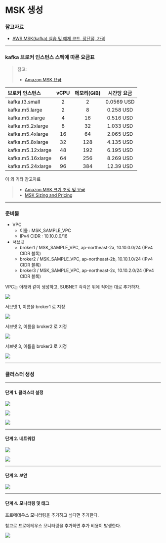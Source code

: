# MSK 생성

### 참고자료

- [AWS MSK(kafka) 실습 및 예제 코드, 장단점, 가격](https://blog.voidmainvoid.net/299)



---

### kafka 브로커 인스턴스 스펙에 따른 요금표

> 참고: 
>
> - [Amazon MSK 요금](https://aws.amazon.com/ko/msk/pricing/)



| 브로커 인스턴스   | vCPU | 메모리(GiB) | 시간당 요금 |
| :---------------- | :--: | :---------: | :---------: |
| kafka.t3.small    |  2   |      2      | 0.0569 USD  |
| kafka.m5.large    |  2   |      8      |  0.258 USD  |
| kafka.m5.xlarge   |  4   |     16      |  0.516 USD  |
| kafka.m5.2xlarge  |  8   |     32      |  1.033 USD  |
| kafka.m5.4xlarge  |  16  |     64      |  2.065 USD  |
| kafka.m5.8xlarge  |  32  |     128     |  4.135 USD  |
| kafka.m5.12xlarge |  48  |     192     |  6.195 USD  |
| kafka.m5.16xlarge |  64  |     256     |  8.269 USD  |
| kafka.m5.24xlarge |  96  |     384     |  12.39 USD  |

이 외 기타 참고자료

> -  [Amazon MSK 크기 조정 및 요금](https://docs.aws.amazon.com/console/msk/instancetype-best-practices)
> - [MSK Sizing and Pricing](https://view.officeapps.live.com/op/view.aspx?src=https%3A%2F%2Fdy7oqpxkwhskb.cloudfront.net%2FMSK_Sizing_Pricing.xlsx&wdOrigin=BROWSELINK)





---

### 준비물

- VPC
  - 이름 : MSK_SAMPLE_VPC
  - IPv4 CIDR : 10.10.0.0/16
- 서브넷
  - broker1 / MSK_SAMPLE_VPC, ap-northeast-2a, 10.10.0.0/24 (IPv4 CIDR 블록)
  - broker2 / MSK_SAMPLE_VPC, ap-northeast-2b, 10.10.1.0/24 (IPv4 CIDR 블록)
  - broker3 / MSK_SAMPLE_VPC, ap-northeast-2c, 10.10.2.0/24 (IPv4 CIDR 블록)







VPC는 아래와 같이 생성하고, SUBNET 각각은 위에 적어둔 대로 추가하자.

![](./img/MSK-CREATION/1.png)



서브넷 1, 이름을 broker1 로 지정

![](./img/MSK-CREATION/SUBNET-1.png)

서브넷 2, 이름을 broker2 로 지정

![](./img/MSK-CREATION/SUBNET-2.png)

서브넷 3, 이름을 broker3 로 지정

![](./img/MSK-CREATION/SUBNET-3.png)







---

### 클러스터 생성

---

#### 단계 1. 클러스터 설정

![](./img/MSK-CREATION/2.png)





![](./img/MSK-CREATION/3.png)





![](./img/MSK-CREATION/4.png)



---

#### 단계 2. 네트워킹

![](./img/MSK-CREATION/5.png)



![](./img/MSK-CREATION/6.png)



---

#### 단계 3. 보안

![](./img/MSK-CREATION/7.png)



---

#### 단계 4. 모니터링 및 태그

프로메테우스 모니터링을 추가하고 싶다면 추가한다.

참고로 프로메테우스 모니터링을 추가하면 추가 비용이 발생한다.

![](./img/MSK-CREATION/8.png)






